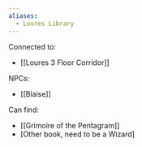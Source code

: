 ```yaml
---
aliases:
  - Loures Library
---
```

Connected to:
- [[Loures 3 Floor Corridor]]

NPCs:
- [[Blaise]]

Can find:
- [[Grimoire of the Pentagram]]
- \[Other book, need to be a Wizard]
